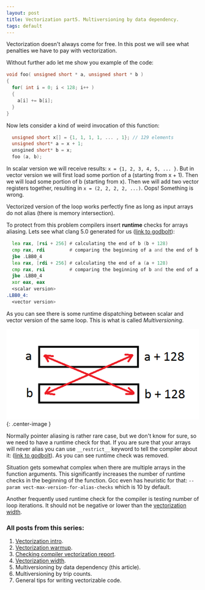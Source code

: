 ```yaml
---
layout: post
title: Vectorization part5. Multiversioning by data dependency.
tags: default
---
```


Vectorization doesn't always come for free. In this post we will see what penalties we have to pay with vectorization.

Without further ado let me show you example of the code:
```cpp
void foo( unsigned short * a, unsigned short * b )
{
  for( int i = 0; i < 128; i++ )
  {
    a[i] += b[i]; 
  }
}
```

Now lets consider a kind of weird invocation of this function:

```cpp
  unsigned short x[] = {1, 1, 1, 1, ... , 1}; // 129 elements
  unsigned short* a = x + 1;
  unsgined short* b = x;
  foo (a, b);
```

In scalar version we will receive results: `x = {1, 2, 3, 4, 5, ... }`.
But in vector version we will first load some portion of a (starting from x + 1). Then we will load some portion of b (starting from x). Then we will add two vector registers together, resulting in `x = (2, 2, 2, 2, ...)`. Oops! Something is wrong.

Vectorized version of the loop works perfectly fine as long as input arrays do not alias (there is memory intersection).

To protect from this problem compilers insert **runtime** checks for arrays aliasing. Lets see what clang 5.0 generated for us ([link to godbolt](https://godbolt.org/#g:!((g:!((g:!((h:codeEditor,i:(j:1,source:'void+foo(+unsigned+short+*+a,+unsigned+short+*+b+)%0A%7B%0A++++for(+int+i+%3D+0%3B+i+%3C+128%3B+i%2B%2B+)%0A%09%7B%0A++++++++a%5Bi%5D+%2B%3D+b%5Bi%5D%3B+%0A%09%7D%0A%7D'),l:'5',n:'0',o:'C%2B%2B+source+%231',t:'0')),header:(),k:50,l:'4',m:100,n:'0',o:'',s:0,t:'0'),(g:!((h:compiler,i:(compiler:clang500,filters:(b:'0',binary:'1',commentOnly:'0',demangle:'0',directives:'0',execute:'1',intel:'0',trim:'0'),libs:!(),options:'-O3+-march%3Dcore-avx2',source:1),l:'5',n:'0',o:'x86-64+clang+5.0.0+(Editor+%231,+Compiler+%231)',t:'0')),k:50,l:'4',n:'0',o:'',s:0,t:'0')),l:'2',n:'0',o:'',t:'0')),version:4)):

```asm
  lea rax, [rsi + 256] # calculating the end of b (b + 128)
  cmp rax, rdi         # comparing the beginning of a and the end of b
  jbe .LBB0_4
  lea rax, [rdi + 256] # calculating the end of a (a + 128)
  cmp rax, rsi         # comparing the beginning of b and the end of a
  jbe .LBB0_4
  xor eax, eax
  <scalar version>
.LBB0_4:
  <vector version>
```

As you can see there is some runtime dispatching between scalar and vector version of the same loop. This is what is called *Multiversioning*.

![](/img/posts/MultiversioningByDD/RuntimeAliasing.png){: .center-image }

Normally pointer aliasing is rather rare case, but we don't know for sure, so we need to have a runtime check for that. If you are sure that your arrays will never alias you can use `__restrict__` keyword to tell the compiler about it: ([link to godbolt](https://godbolt.org/#g:!((g:!((g:!((h:codeEditor,i:(j:1,source:'void+foo(+unsigned+short+*+__restrict__++a,+unsigned+short+*+__restrict__+b+)%0A%7B%0A++++for(+int+i+%3D+0%3B+i+%3C+128%3B+i%2B%2B+)%0A%09%7B%0A++++++++a%5Bi%5D+%2B%3D+b%5Bi%5D%3B+%0A%09%7D%0A%7D'),l:'5',n:'0',o:'C%2B%2B+source+%231',t:'0')),header:(),k:50,l:'4',m:100,n:'0',o:'',s:0,t:'0'),(g:!((h:compiler,i:(compiler:clang500,filters:(b:'0',binary:'1',commentOnly:'0',demangle:'0',directives:'0',execute:'1',intel:'0',trim:'0'),libs:!(),options:'-O3+-march%3Dcore-avx2',source:1),l:'5',n:'0',o:'x86-64+clang+5.0.0+(Editor+%231,+Compiler+%231)',t:'0')),k:50,l:'4',n:'0',o:'',s:0,t:'0')),l:'2',n:'0',o:'',t:'0')),version:4)). As you can see runtime check was removed.

Situation gets somewhat complex when there are multiple arrays in the function arguments. This significantly increases the number of runtime checks in the beginning of the function. Gcc even has heuristic for that: `--param vect-max-version-for-alias-checks` which is 10 by default.

Another frequently used runtime check for the compiler is testing number of loop iterations. It should not be negative or lower than the [vectorization width](https://dendibakh.github.io/blog/2017/11/02/Vectorization_width).

### All posts from this series:
1. [Vectorization intro](https://dendibakh.github.io/blog/2017/10/24/Vectorization_part1).
2. [Vectorization warmup](https://dendibakh.github.io/blog/2017/10/27/Vectorization_warmup).
3. [Checking compiler vectorization report](https://dendibakh.github.io/blog/2017/10/30/Compiler-optimization-report).
4. [Vectorization width](https://dendibakh.github.io/blog/2017/11/02/Vectorization_width).
5. Multiversioning by data dependency (this article).
6. Multiversioning by trip counts.
7. General tips for writing vectorizable code.


